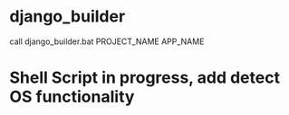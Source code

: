 # django_builder
call django_builder.bat PROJECT_NAME APP_NAME
# Shell Script in progress, add detect OS functionality
